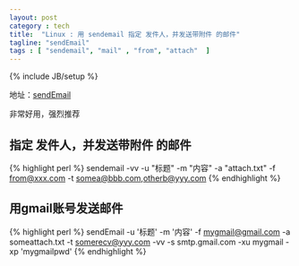 ```yaml
---
layout: post
category : tech
title:  "Linux : 用 sendemail 指定 发件人，并发送带附件 的邮件"
tagline: "sendEmail"
tags : [ "sendemail", "mail" , "from", "attach"  ] 
---
```

{% include JB/setup %}

地址：[sendEmail](http://caspian.dotconf.net/menu/Software/SendEmail/)

非常好用，强烈推荐

## 指定 发件人，并发送带附件 的邮件

{% highlight perl %}
sendemail -vv -u "标题" -m "内容" -a "attach.txt" -f from@xxx.com -t somea@bbb.com,otherb@yyy.com
{% endhighlight %}

## 用gmail账号发送邮件
{% highlight perl %}
sendEmail -u '标题' -m '内容' -f mygmail@gmail.com -a someattach.txt -t somerecv@yyy.com -vv -s smtp.gmail.com -xu mygmail -xp 'mygmailpwd'
{% endhighlight %}
